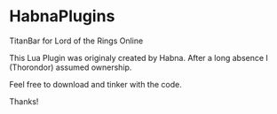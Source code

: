 # HabnaPlugins
TitanBar for Lord of the Rings Online

This Lua Plugin was originaly created by Habna. After a long absence I (Thorondor) assumed ownership.

Feel free to download and tinker with the code.

Thanks!
